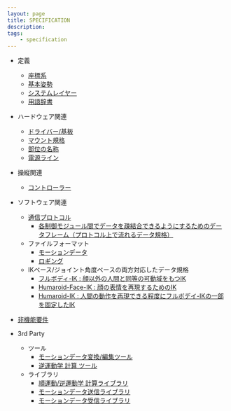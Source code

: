 ```yaml
---
layout: page
title: SPECIFICATION
description:
tags:
    - specification
---
```


* 定義
  * [座標系](definition/basic_posture.md)
  * [基本姿勢](definition/coordinate_system)
  * [システムレイヤー](definition/system_layer)
  * [用語辞書](https://humanoidcommonnorms.github.io/HumanoidDictionary)

* ハードウェア関連
  * [ドライバー/基板](hardware/drive_controller)
  * [マウント規格](hardware/mount_standard)
  * [部位の名称](hardware/parts_name)
  * [電源ライン](hardware/power_line)


* 操縦関連
  * [コントローラー](maneuver/output_controller)

* ソフトウェア関連
  * [通信プロトコル](software/communication_protocol)
    * [各制御モジュール間でデータを疎結合できるようにするためのデータフレーム（プロトコル上で流れるデータ規格）](/418.html)
  * ファイルフォーマット
    * [モーションデータ](../standards/file_format/format_motion)
    * [ロギング](../standards/file_format/format_logging)
  * IKベース/ジョイント角度ベースの両方対応したデータ規格
    * [フルボディ-IK : 顔以外の人間と同等の可動域をもつIK](/418.html)
    * [Humaroid-Face-IK : 顔の表情を再現するためのIK](/418.html)
    * [Humaroid-IK : 人間の動作を再現できる程度にフルボデイ-IKの一部を固定したIK](	/418.html)

* [非機能要件](non_functional_requirements/non_functional_requirements)


* 3rd Party
  * ツール
    * [モーションデータ変換/編集ツール](/418.html)
    * [逆運動学 計算 ツール](/418.html)
  * ライブラリ
    * [順運動/逆運動学 計算ライブラリ](/418.html)
    * [モーションデータ送信ライブラリ](/418.html)
    * [モーションデータ受信ライブラリ](/418.html)
